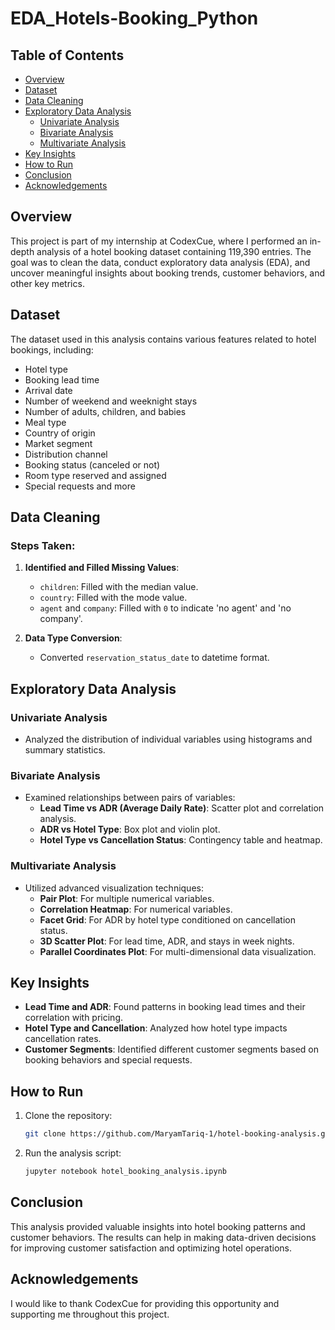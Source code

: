 # EDA_Hotels-Booking_Python

## Table of Contents

- [Overview](#overview)
- [Dataset](#dataset)
- [Data Cleaning](#data-cleaning)
- [Exploratory Data Analysis](#exploratory-data-analysis)
  - [Univariate Analysis](#univariate-analysis)
  - [Bivariate Analysis](#bivariate-analysis)
  - [Multivariate Analysis](#multivariate-analysis)
- [Key Insights](#key-insights)
- [How to Run](#how-to-run)
- [Conclusion](#conclusion)
- [Acknowledgements](#acknowledgements)

## Overview

This project is part of my internship at CodexCue, where I performed an in-depth analysis of a hotel booking dataset containing 119,390 entries. The goal was to clean the data, conduct exploratory data analysis (EDA), and uncover meaningful insights about booking trends, customer behaviors, and other key metrics.

## Dataset

The dataset used in this analysis contains various features related to hotel bookings, including:

- Hotel type
- Booking lead time
- Arrival date
- Number of weekend and weeknight stays
- Number of adults, children, and babies
- Meal type
- Country of origin
- Market segment
- Distribution channel
- Booking status (canceled or not)
- Room type reserved and assigned
- Special requests and more

## Data Cleaning

### Steps Taken:

1. **Identified and Filled Missing Values**:
    - `children`: Filled with the median value.
    - `country`: Filled with the mode value.
    - `agent` and `company`: Filled with `0` to indicate 'no agent' and 'no company'.

2. **Data Type Conversion**:
    - Converted `reservation_status_date` to datetime format.

## Exploratory Data Analysis

### Univariate Analysis
- Analyzed the distribution of individual variables using histograms and summary statistics.

### Bivariate Analysis
- Examined relationships between pairs of variables:
  - **Lead Time vs ADR (Average Daily Rate)**: Scatter plot and correlation analysis.
  - **ADR vs Hotel Type**: Box plot and violin plot.
  - **Hotel Type vs Cancellation Status**: Contingency table and heatmap.

### Multivariate Analysis
- Utilized advanced visualization techniques:
  - **Pair Plot**: For multiple numerical variables.
  - **Correlation Heatmap**: For numerical variables.
  - **Facet Grid**: For ADR by hotel type conditioned on cancellation status.
  - **3D Scatter Plot**: For lead time, ADR, and stays in week nights.
  - **Parallel Coordinates Plot**: For multi-dimensional data visualization.

## Key Insights

- **Lead Time and ADR**: Found patterns in booking lead times and their correlation with pricing.
- **Hotel Type and Cancellation**: Analyzed how hotel type impacts cancellation rates.
- **Customer Segments**: Identified different customer segments based on booking behaviors and special requests.

## How to Run

1. Clone the repository:
    ```sh
    git clone https://github.com/MaryamTariq-1/hotel-booking-analysis.git
    ```

2. Run the analysis script:
    ```sh
    jupyter notebook hotel_booking_analysis.ipynb
    ```

## Conclusion

This analysis provided valuable insights into hotel booking patterns and customer behaviors. The results can help in making data-driven decisions for improving customer satisfaction and optimizing hotel operations.

## Acknowledgements

I would like to thank CodexCue for providing this opportunity and supporting me throughout this project.

